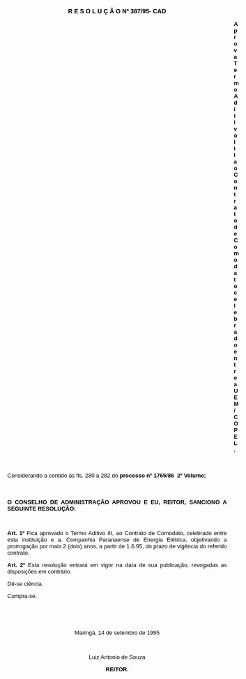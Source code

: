 <BODY TEXT="#000000">

<B><FONT FACE="Arial"><P ALIGN="CENTER">R E S O L U &Ccedil; &Atilde; O  Nº 387/95- CAD</P>
</B></FONT><FONT FACE="Arial" SIZE=2>
<P> </P><DIR>
<DIR>
<DIR>
<DIR>
<DIR>
<DIR>
<DIR>
<DIR>
<DIR>
<DIR>
<DIR>
<DIR>
<DIR>

</FONT><B><FONT FACE="Arial"><P ALIGN="JUSTIFY">Aprova Termo Aditivo III ao Contrato de Comodato celebrado entre a UEM/COPEL.</P>
</B><P ALIGN="JUSTIFY"></P>
<P ALIGN="JUSTIFY">&nbsp;</P></DIR>
</DIR>
</DIR>
</DIR>
</DIR>
</DIR>
</DIR>
</DIR>
</DIR>
</DIR>
</DIR>
</DIR>
</DIR>

<P ALIGN="JUSTIFY">Considerando a contido &agrave;s fls. 280 a 282 do <B>processo nº 1765/86  2º Volume;</P>
<P ALIGN="JUSTIFY"></P>
<P ALIGN="JUSTIFY">&nbsp;</P>
<P ALIGN="JUSTIFY">O CONSELHO DE ADMINISTRA&Ccedil;&Atilde;O APROVOU E EU, REITOR, SANCIONO A SEGUINTE RESOLU&Ccedil;&Atilde;O:</P>
</B><P ALIGN="JUSTIFY"></P>
<P ALIGN="JUSTIFY">&nbsp;</P>
<B><P ALIGN="JUSTIFY">Art. 1º</B> Fica aprovado o Termo Aditivo III, ao Contrato de Comodato, celebrado entre esta institui&ccedil;&atilde;o e a. Companhia Paranaense de Energia El&eacute;trica, objetivando a prorroga&ccedil;&atilde;o por mais 2 (dois) anos, a partir de 1.6.95, do prazo de vig&ecirc;ncia do referido contrato.</P>
<B><P ALIGN="JUSTIFY">Art. 2º</B> Esta resolu&ccedil;&atilde;o entrar&aacute; em vigor na data de sua publica&ccedil;&atilde;o, revogadas as disposi&ccedil;&otilde;es em contr&aacute;rio. </P>
<P ALIGN="JUSTIFY">D&ecirc;-se ci&ecirc;ncia.</P>
<P ALIGN="JUSTIFY">Cumpra-se.</P>
<P ALIGN="JUSTIFY"></P>
<P ALIGN="JUSTIFY">&nbsp;</P>
<P ALIGN="JUSTIFY">&nbsp;</P>
<P ALIGN="CENTER">Maring&aacute;, 14 de setembro de 1995</P>
<P ALIGN="CENTER"></P>
<P ALIGN="CENTER">&nbsp;</P>
<P ALIGN="CENTER">Luiz Antonio de Souza</P>
<B><P ALIGN="CENTER">REITOR.</P></B></FONT></BODY>
